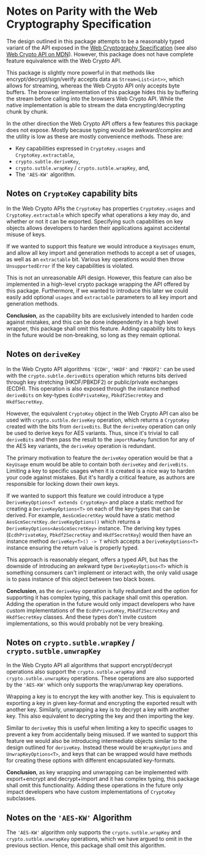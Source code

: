 Notes on Parity with the Web Cryptography Specification
=======================================================

The design outlined in this package attempts to be a reasonably typed variant of
the API exposed in the [Web Cryptography Specification][1] (see also
[Web Crypto API on MDN][2]). However, this package does not have complete
feature equivalence with the Web Crypto API.

This package is slightly more powerful in that methods like
encrypt/decrypt/sign/verify accepts data as `Stream<List<int>>`, which allows
for streaming, whereas the Web Crypto API only accepts byte buffers. The browser
implementation of this package hides this by buffering the stream before calling
into the browsers Web Crypto API. While the native implementation is able to
stream the data encrypting/decrypting chunk by chunk.

In the other direction the Web Crypto API offers a few features this package
does not expose. Mostly because typing would be awkward/complex and the utility
is low as these are mostly convenience methods. These are:

 * Key capabilities expressed in `CryptoKey.usages` and `CryptoKey.extractable`,
 * `crypto.subtle.deriveKey`,
 * `crypto.sutble.wrapKey` / `crypto.sutble.wrapKey`, and,
 * The `'AES-KW'` algorithm.

[1]: https://www.w3.org/TR/WebCryptoAPI/
[2]: https://developer.mozilla.org/en-US/docs/Web/API/SubtleCrypto

## Notes on `CryptoKey` capability bits
In the Web Crypto APIs the `CryptoKey` has properties `CryptoKey.usages` and
`CryptoKey.extractable` which specify what operations a key may do, and whether
or not it can be exported. Specifying such capabilities on key objects allows
developers to harden their applications against accidental misuse of keys.

If we wanted to support this feature we would introduce a `KeyUsages` enum, and
allow all key import and generation methods to accept a set of usages, as well
as an `extractable` bit. Various key operations would then throw
`UnsupportedError` if the key capabilities is violated.

This is not an unreasonable API design. However, this feature can also be
implemented in a high-level crypto package wrapping the API offered by this
package. Furthermore, if we wanted to introduce this later we could easily add
optional `usages` and `extractable` parameters to all key import and generation
methods.

**Conclusion**, as the capability bits are exclusively intended to harden code
against mistakes, and this can be done independently in a high level wrapper,
this package shall omit this feature. Adding capability bits
to keys in the future would be non-breaking, so long as they remain optional.

## Notes on `deriveKey`
In the Web Crypto API algorithms `'ECDH'`, `'HKDF'` and `'PBKDF2'` can be used
with the `crypto.subtle.deriveBits` operation which returns bits derived
through key stretching (HKDF/PBKDF2) or public/private exchanges (ECDH). This
operation is also exposed through the instance method `deriveBits` on key-types
`EcdhPrivateKey`, `Pbkdf2SecretKey` and `HkdfSecretKey`.

However, the equivalent `CryptoKey` object in the Web Crypto API can also be
used with `crypto.sutble.deriveKey` operation, which returns a `CryptoKey`
created with the bits from `deriveBits`. But the `deriveKey` operation can only
be used to derive keys for AES variants. Thus, since it's trivial to call
`deriveBits` and then pass the result to the `importRawKey` function for
any of the AES key variants, the `deriveKey` operation is redundant.

The primary motivation to feature the `deriveKey` operation would be that
a `KeyUsage` enum would be able to contain both `deriveKey` and `deriveBits`.
Limiting a key to specific usages when it is created is a nice way to harden
your code against mistakes. But it's hardly a critical feature, as authors are
responsible for locking down their own keys.

If we wanted to support this feature we could introduce a type
`DeriveKeyOptions<T extends CryptoKey>` and place a static method for creating
a `DeriveKeyOptions<T>` on each of the key-types that can be derived.
For example, `AesGcmSecretKey` would have a static method 
`AesGcmSecretKey.deriveKeyOptions()` which returns a
`DeriveKeyOptions<AesGcmSecretKey>` instance. The deriving key types
(`EcdhPrivateKey`, `Pbkdf2SecretKey` and `HkdfSecretKey`) would then have an
instance method `deriveKey<T>() -> T` which accepts a `DeriveKeyOptions<T>`
instance ensuring the return value is properly typed.

This approach is reasonably elegant, offers a typed API, but has the downside of
introducing an awkward type `DeriveKeyOptions<T>` which is something consumers
can't implement or interact with, the only valid usage is to pass instance of
this object between two black boxes.

**Conclusion**, as the `deriveKey` operation is fully redundant and the option
for supporting it has complex typing, this package shall omit this operation.
Adding the operation in the future would only impact developers who have custom
implementations of the `EcdhPrivateKey`, `Pbkdf2SecretKey` and `HkdfSecretKey`
classes. And these types don't invite custom implementations, so this would
probably not be very breaking.

## Notes on `crypto.sutble.wrapKey` / `crypto.sutble.unwrapKey`
In the Web Crypto API all algorithms that support encrypt/decrypt operations
also support the `crypto.sutble.wrapKey` and `crypto.sutble.unwrapKey`
operations. These operations are also supported by the `'AES-KW'` which only
supports the wrap/unwrap key operations.

Wrapping a key is to encrypt the key with another key. This is equivalent to
exporting a key in given key-format and encrypting the exported result with
another key. Similarly, unwrapping a key is to decrypt a key with another key.
This also equivalent to decrypting the key and then importing the key.

Similar to `deriveKey` this is useful when limiting a key to specific usages to
prevent a key from accidentally being misused. If we wanted to support this
feature we would also be introducing intermediate objects similar to the design
outlined for `deriveKey`. Instead these would be `WrapKeyOptions` and
`UnwrapKeyOptions<T>`, and keys that can be wrapped would have methods for
creating these options with different encapsulated key-formats.

**Conclusion**, as key wrapping and unwrapping can be implemented with
export+encrypt and decrypt+import and it has complex typing, this package shall
omit this functionality. Adding these operations in the future only impact
developers who have custom implementations of `CryptoKey` subclasses.

## Notes on the `'AES-KW'` Algorithm
The `'AES-KW'` algorithm only supports the `crypto.sutble.wrapKey` and
`crypto.sutble.unwrapKey` operations, which we have argued to omit in the
previous section. Hence, this package shall omit this algorithm.
